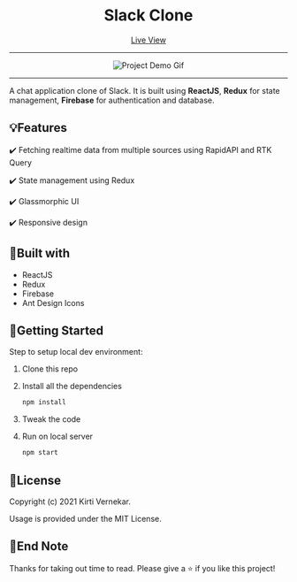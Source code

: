<h1 align="center">Slack Clone</h1>

<p align="center"><a href="" target="blank">Live View</a></p>
<hr />
<div align="center" autoplay={true} muted={true} loop={true} object-fit="cover">

![Project Demo Gif]()

</div>

<hr />

<p align="left"> A chat application clone of Slack. It is built using <strong>ReactJS</strong>, <strong>Redux</strong> for state management, <strong>Firebase</strong> for authentication and database.</p>


## :bulb:Features

:heavy_check_mark: Fetching realtime data from multiple sources using RapidAPI and RTK Query

:heavy_check_mark: State management using Redux

:heavy_check_mark: Glassmorphic UI

:heavy_check_mark: Responsive design


## :hammer:Built with

- ReactJS
- Redux
- Firebase
- Ant Design Icons


## :checkered_flag:Getting Started

Step to setup local dev environment:

1. Clone this repo
2. Install all the dependencies

   ```bash
   npm install
   ```

3. Tweak the code
4. Run on local server

   ```bash
   npm start
   ```


## :page_facing_up:License

Copyright (c) 2021 Kirti Vernekar.

Usage is provided under the MIT License.


## :wave:End Note

Thanks for taking out time to read. Please give a :star: if you like this project!
